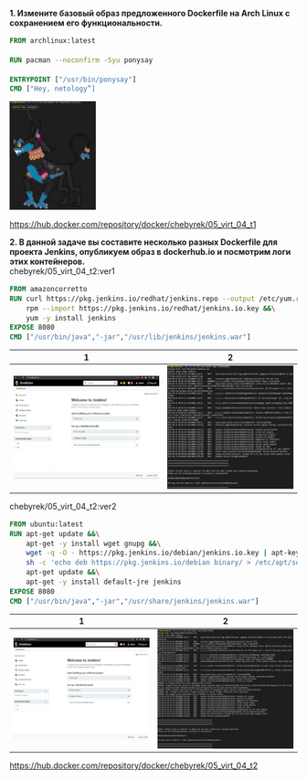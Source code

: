 **1. Измените базовый образ предложенного Dockerfile на Arch Linux c сохранением его функциональности.**  
```Dockerfile
FROM archlinux:latest
 
RUN pacman --noconfirm -Syu ponysay

ENTRYPOINT ["/usr/bin/ponysay"]
CMD ["Hey, netology”]
```
<img src="/homework/img/05-virt-04-t1.jpg" width=30%> 

https://hub.docker.com/repository/docker/chebyrek/05_virt_04_t1

**2. В данной задаче вы составите несколько разных Dockerfile для проекта Jenkins, опубликуем образ в dockerhub.io и посмотрим логи этих контейнеров.**  
chebyrek/05_virt_04_t2:ver1
```dockerfile
FROM amazoncorretto
RUN curl https://pkg.jenkins.io/redhat/jenkins.repo --output /etc/yum.repos.d/jenkins.repo &&\
    rpm --import https://pkg.jenkins.io/redhat/jenkins.io.key &&\
    yum -y install jenkins
EXPOSE 8080
CMD ["/usr/bin/java","-jar","/usr/lib/jenkins/jenkins.war"]
```
1|2
-----------------------|--------------------------------
<img src="/homework/img/05_virt_04_t2_amz_jen.jpg" width=100%> | <img src="/homework/img/05_virt_04_t2_amz_log.jpg" width=100%>  

chebyrek/05_virt_04_t2:ver2
```dockerfile
FROM ubuntu:latest
RUN apt-get update &&\
    apt-get -y install wget gnupg &&\
    wget -q -O - https://pkg.jenkins.io/debian/jenkins.io.key | apt-key add - &&\
    sh -c 'echo deb https://pkg.jenkins.io/debian binary/ > /etc/apt/sources.list.d/jenkins.list' &&\
    apt-get update &&\
    apt-get -y install default-jre jenkins
EXPOSE 8080
CMD ["/usr/bin/java","-jar","/usr/share/jenkins/jenkins.war"]
```

1|2
-----------------------|--------------------------------
<img src="/homework/img/05_virt_04_t2_ubnt_jen.jpg" width=100%> | <img src="/homework/img/05_virt_04_t2_ubnt_log.jpg" width=100%>  


https://hub.docker.com/repository/docker/chebyrek/05_virt_04_t2
